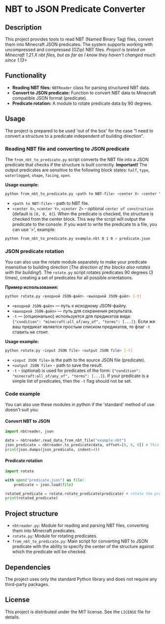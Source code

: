 # NBT to JSON Predicate Converter

## Description
This project provides tools to read NBT (Named Binary Tag) files, convert them into Minecraft JSON predicates. The system supports working with uncompressed and compressed (GZip) NBT files.
*Project is tested on Minecraft 1.21.X nbt files, but as far as I know they haven't changed much since 1.13+*

## Functionality
- **Reading NBT files:** `NBTReader` class for parsing structured NBT data.
- **Convert to JSON predicate:** Function to convert NBT data to Minecraft compatible JSON format (predicate).
- **Predicate rotation:** A module to rotate predicate data by 90 degrees.

## Usage
The project is prepared to be used 'out of the box' for the case “I need to convert a structure to a predicate independent of building direction”.

### Reading NBT file and converting to JSON predicate
The `from_nbt_to_predicate.py` script converts the NBT file into a JSON predicate that checks if the structure is built correctly.
**Important!** The output predicates are sensitive to the following block states: `half`, `type`, `waterlogged`, `shape`, `facing`, `open`.

**Usage example:**
```bash
python from_nbt_to_predicate.py <path to NBT-file> <center X> <center Y> <center Z>
```
- `<path to NBT-file>` - path to NBT file.
- `<center X>`, `<center Y>`, `<center Z>` - optional `center of construction` (default is `[0, 0, 0]`). When the predicate is checked, the structure is checked from the center block.
This way the script will output the predicate to the console. If you want to write the predicate to a file, you can use '>', example:
```bash
python from_nbt_to_predicate.py example.nbt 0 1 0 > predicate.json
```

### JSON predicate rotation
You can also use the rotate module separately to make your predicate insensitive to building direction (*The direction of the blocks also rotates with the building!*).
The `rotate.py` script rotates predicates 90 degrees (3 times), creating a set of predicates for all possible orientations.

**Пример использования:**
```bash
python rotate.py <входной JSON-файл> <выходной JSON-файл> [-t]
```
- `<входной JSON-файл>` — путь к исходному JSON-файлу.
- `<выходной JSON-файл>` — путь для сохранения результата.
- `-t` — (опционально) используется для предикатов вида: `{"condition": "minecraft:all_of/any_of", "terms": [...]}`. Если же ваш предикат является простым списком предикатов, то флаг `-t` ставить не стоит.


**Usage example:**
```bash
python rotate.py <input JSON file> <output JSON file> [-t]
```
- `<input JSON file>` is the path to the source JSON file (predicate).
- `<output JSON file>` - path to save the result.
- `-t` - (optional) is used for predicates of the form: `{"condition": "minecraft:all_of/any_of", "terms": [...]}`. If your predicate is a simple list of predicates, then the `-t` flag should not be set.

### Code example
You can also use these modules in python if the 'standard' method of use doesn't suit you:
#### Convert NBT to JSON
```python
import nbtreader, json

data = nbtreader.read_data_from_nbt_file("example.nbt")
json_predicate = nbtreader.to_predicate(data, offset=[0, 0, 0]) # This would create a one-direction-sensitive predicate
print(json.dumps(json_predicate, indent=4))
```

#### Predicate rotation
```python
import rotate

with open("predicate.json") as file:
    predicate = json.load(file)

rotated_predicate = rotate.rotate_predicate(predicate) # rotate the predicate once by 90 degrees and return a new one
print(rotated_predicate)
```

## Project structure
- `nbtreader.py`: Module for reading and parsing NBT files, converting them into Minecraft predicates.
- `rotate.py`: Module for rotating predicates.
- `from_nbt_to_predicate.py`: Main script for converting NBT to JSON predicate with the ability to specify the center of the structure against which the predicate will be checked.

## Dependencies
The project uses only the standard Python library and does not require any third-party packages.

## License
This project is distributed under the MIT license. See the `LICENSE` file for details.

